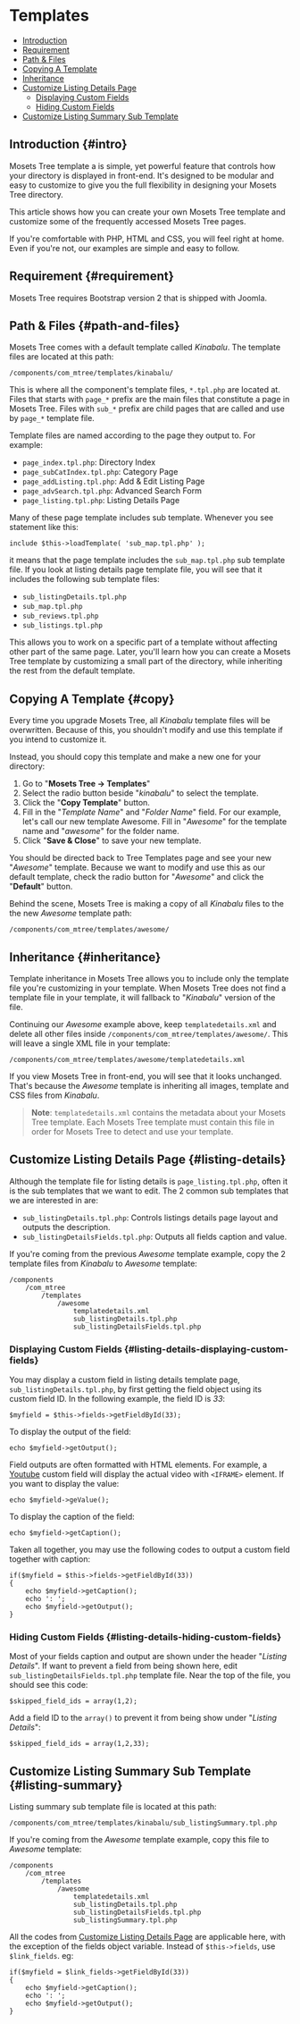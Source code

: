 # Templates

- [Introduction]({{version}}/template#intro)
- [Requirement]({{version}}/template#requirement)
- [Path & Files]({{version}}/template#path-and-files)
- [Copying A Template]({{version}}/template#copy)
- [Inheritance]({{version}}/template#inheritance)
- [Customize Listing Details Page]({{version}}/template#listing-details)
	- [Displaying Custom Fields]({{version}}/template#listing-details-displaying-custom-fields)
	- [Hiding Custom Fields]({{version}}/template#listing-details-hiding-custom-fields)
- [Customize Listing Summary Sub Template]({{version}}/template#listing-summary)

## Introduction {#intro}
Mosets Tree template a is simple, yet powerful feature that controls how your directory is displayed in front-end. It's designed to be modular and easy to customize to give you the full flexibility in designing your Mosets Tree directory.

This article shows how you can create your own Mosets Tree template and customize some of the frequently accessed Mosets Tree pages.

If you're comfortable with PHP, HTML and CSS, you will feel right at home. Even if you're not, our examples are simple and easy to follow.

## Requirement {#requirement}
Mosets Tree requires Bootstrap version 2 that is shipped with Joomla.

## Path & Files {#path-and-files}
Mosets Tree comes with a default template called _Kinabalu_. The template files are located at this path:

	/components/com_mtree/templates/kinabalu/

This is where all the component's template files, `*.tpl.php` are located at. Files that starts with `page_*` prefix are the main files that constitute a page in Mosets Tree. Files with `sub_*` prefix are child pages that are called and use by `page_*` template file.

Template files are named according to the page they output to. For example:

- `page_index.tpl.php`: Directory Index
- `page_subCatIndex.tpl.php`: Category Page
- `page_addListing.tpl.php`: Add & Edit Listing Page
- `page_advSearch.tpl.php`: Advanced Search Form
- `page_listing.tpl.php`: Listing Details Page

Many of these page template includes sub template. Whenever you see statement like this:

	include $this->loadTemplate( 'sub_map.tpl.php' );

it means that the page template includes the `sub_map.tpl.php` sub template file. If you look at listing details page template file, you will see that it includes the following sub template files:

- `sub_listingDetails.tpl.php`
- `sub_map.tpl.php`
- `sub_reviews.tpl.php`
- `sub_listings.tpl.php`

This allows you to work on a specific part of a template without affecting other part of the same page. Later, you'll learn how you can create a Mosets Tree template by customizing a small part of the directory, while inheriting the rest from the default template.

## Copying A Template {#copy}
Every time you upgrade Mosets Tree, all _Kinabalu_ template files will be overwritten. Because of this, you shouldn't modify and use this template if you intend to customize it.

Instead, you should copy this template and make a new one for your directory:

1. Go to "**Mosets Tree -> Templates**"
2. Select the radio button beside "_kinabalu_" to select the template.
3. Click the "**Copy Template**" button.
4. Fill in the "_Template Name_" and "_Folder Name_" field. For our example, let's call our new template Awesome. Fill in "_Awesome_" for the template name and "_awesome_" for the folder name.
5. Click "**Save & Close**" to save your new template.

You should be directed back to Tree Templates page and see your new "_Awesome_" template. Because we want to modify and use this as our default template, check the radio button for "_Awesome_" and click the "**Default**" button.

Behind the scene, Mosets Tree is making a copy of all _Kinabalu_ files to the the new _Awesome_ template path:

	/components/com_mtree/templates/awesome/

## Inheritance {#inheritance}
Template inheritance in Mosets Tree allows you to include only the template file you're customizing in your template. When Mosets Tree does not find a template file in your template, it will fallback to "_Kinabalu_" version of the file.

Continuing our _Awesome_ example above, keep `templatedetails.xml` and delete all other files inside `/components/com_mtree/templates/awesome/`. This will leave a single XML file in your template:

	/components/com_mtree/templates/awesome/templatedetails.xml

If you view Mosets Tree in front-end, you will see that it looks unchanged. That's because the _Awesome_ template is inheriting all images, template and CSS files from _Kinabalu_.

> **Note**: `templatedetails.xml` contains the metadata about your Mosets Tree template. Each Mosets Tree template must contain this file in order for Mosets Tree to detect and use your template.

## Customize Listing Details Page {#listing-details}
Although the template file for listing details is `page_listing.tpl.php`, often it is the sub templates that we want to edit. The 2 common sub templates that we are interested in are:

- `sub_listingDetails.tpl.php`: Controls listings details page layout and outputs the description.
- `sub_listingDetailsFields.tpl.php`: Outputs all fields caption and value.

If you're coming from the previous _Awesome_ template example, copy the 2 template files from _Kinabalu_ to _Awesome_ template:

	/components
		/com_mtree
			/templates
				/awesome
					templatedetails.xml
					sub_listingDetails.tpl.php
					sub_listingDetailsFields.tpl.php


### Displaying Custom Fields {#listing-details-displaying-custom-fields}
You may display a custom field in listing details template page, `sub_listingDetails.tpl.php`,  by first getting the field object using its custom field ID. In the following example, the field ID is _33_:

	$myfield = $this->fields->getFieldById(33);

To display the output of the field:

    echo $myfield->getOutput();

Field outputs are often formatted with HTML elements. For example, a [Youtube]({{version}}/fields#fieldtype-youtube) custom field will display the actual video with `<IFRAME>` element. If you want to display the value:

    echo $myfield->geValue();

To display the caption of the field:

    echo $myfield->getCaption();

Taken all together, you may use the following codes to output a custom field together with caption:

	if($myfield = $this->fields->getFieldById(33))
    {
    	echo $myfield->getCaption();
    	echo ': ';
    	echo $myfield->getOutput();
    }

### Hiding Custom Fields {#listing-details-hiding-custom-fields}
Most of your fields caption and output are shown under the header "_Listing Details_". If want to prevent a field from being shown here, edit `sub_listingDetailsFields.tpl.php` template file. Near the top of the file, you should see this code:

	$skipped_field_ids = array(1,2);

Add a field ID to the `array()` to prevent it from being show under "_Listing Details_":

	$skipped_field_ids = array(1,2,33);

## Customize Listing Summary Sub Template {#listing-summary}
Listing summary sub template file is located at this path:

	/components/com_mtree/templates/kinabalu/sub_listingSummary.tpl.php

If you're coming from the _Awesome_ template example, copy this file to _Awesome_ template:

	/components
		/com_mtree
			/templates
				/awesome
					templatedetails.xml
					sub_listingDetails.tpl.php
					sub_listingDetailsFields.tpl.php
					sub_listingSummary.tpl.php

All the codes from [Customize Listing Details Page]({{version}}/template#listing-details) are applicable here, with the exception of the fields object variable. Instead of `$this->fields`, use `$link_fields`. eg:

	if($myfield = $link_fields->getFieldById(33))
    {
    	echo $myfield->getCaption();
    	echo ': ';
    	echo $myfield->getOutput();
    }

